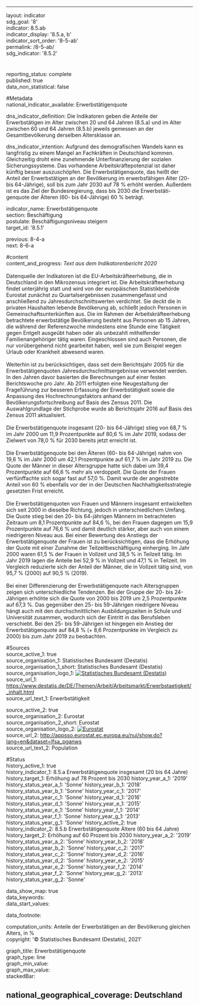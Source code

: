 ---

layout: indicator    
sdg_goal: '8'    
indicator: 8.5.ab    
indicator_display: '8.5.a, b'    
indicator_sort_order: '8-5-ab'    
permalink: /8-5-ab/    
sdg_indicator: '8.5.2'    

#    
reporting_status: complete    
published: true    
data_non_statistical: false    


#Metadata    
national_indicator_available: Erwerbstätigenquote    
    
dns_indicator_definition: Die Indikatoren geben die Anteile der Erwerbstätigen im Alter zwischen 20 und 64 Jahren (8.5.a) und im Alter zwischen 60 und 64 Jahren (8.5.b) jeweils gemessen an der Gesamtbevölkerung derselben Altersklasse an.    
    
dns_indicator_intention: Aufgrund des demografischen Wandels kann es langfristig zu einem Mangel an Fachkräften in Deutschland kommen. Gleichzeitig droht eine zunehmende Unterfinanzierung der sozialen Sicherungssysteme. Das vorhandene Arbeitskräftepotenzial ist daher künftig besser auszuschöpfen. Die Erwerbstätigenquote, das heißt der Anteil der Erwerbstätigen an der Bevölkerung im erwerbsfähigen Alter (20- bis 64-Jährige), soll bis zum Jahr 2030 auf 78 % erhöht werden. Außerdem ist es das Ziel der Bundesregierung, dass bis 2030 die Erwerbstäti-genquote der Älteren (60- bis 64-Jährige) 60 % beträgt.    
    
indicator_name: Erwerbstätigenquote    
section: Beschäftigung    
postulate: Beschäftigungsniveau steigern    
target_id: '8.5.1'    
    
previous: 8-4-a    
next: 8-6-a    
    
#content    
content_and_progress: <i> Text aus dem Indikatorenbericht 2020</i><br><br>Datenquelle der Indikatoren ist die EU-Arbeitskräfteerhebung, die in Deutschland in den Mikrozensus integriert ist. Die Arbeitskräfteerhebung findet unterjährig statt und wird von der europäischen Statistikbehörde Eurostat zunächst zu Quartalsergebnissen zusammengefasst und anschließend zu Jahresdurchschnittswerten verdichtet. Sie deckt die in privaten Haushalten lebende Bevölkerung ab, schließt jedoch Personen in Gemeinschaftsunterkünften aus. Die im Rahmen der Arbeitskräfteerhebung betrachtete erwerbstätige Bevölkerung besteht aus Personen ab 15 Jahren, die während der Referenzwoche mindestens eine Stunde eine Tätigkeit gegen Entgelt ausgeübt haben oder als unbezahlt mithelfender Familienangehöriger tätig waren. Eingeschlossen sind auch Personen, die nur vorübergehend nicht gearbeitet haben, weil sie zum Beispiel wegen Urlaub oder Krankheit abwesend waren.<br><br>Weiterhin ist zu berücksichtigen, dass seit dem Berichtsjahr 2005 für die Erwerbstätigenquoten Jahresdurchschnittsergebnisse verwendet werden. In den Jahren davor basierten die Berechnungen auf einer festen Berichtswoche pro Jahr. Ab 2011 erfolgten eine Neugestaltung der Frageführung zur besseren Erfassung der Erwerbstätigkeit sowie die Anpassung des Hochrechnungsfaktors anhand der Bevölkerungsfortschreibung auf Basis des Zensus 2011. Die Auswahlgrundlage der Stichprobe wurde ab Berichtsjahr 2016 auf Basis des Zensus 2011 aktualisiert.<br><br>Die Erwerbstätigenquote insgesamt (20- bis 64-Jährige) stieg von 68,7 % im Jahr 2000 um 11,9 Prozentpunkte auf 80,6 % im Jahr 2019, sodass der Zielwert von 78,0 % für 2030 bereits jetzt erreicht ist.<br><br>Die Erwerbstätigenquote bei den Älteren (60- bis 64-Jährige) nahm von 19,6 % im Jahr 2000 um 42,1 Prozentpunkte auf 61,7 % im Jahr 2019 zu. Die Quote der Männer in dieser Altersgruppe hatte sich dabei um 39,4 Prozentpunkte auf 66,6 % mehr als verdoppelt. Die Quote der Frauen verfünffachte sich sogar fast auf 57,0 %. Damit wurde der angestrebte Anteil von 60 % ebenfalls vor der in der Deutschen Nachhaltigkeitsstrategie gesetzten Frist erreicht.<br><br>Die Erwerbstätigenquoten von Frauen und Männern insgesamt entwickelten sich seit 2000 in dieselbe Richtung, jedoch in unterschiedlichem Umfang. Die Quote stieg bei den 20- bis 64-jährigen Männern im betrachteten Zeitraum um 8,1 Prozentpunkte auf 84,6 %, bei den Frauen dagegen um 15,9 Prozentpunkte auf 76,6 % und damit deutlich stärker, aber auch von einem niedrigeren Niveau aus. Bei einer Bewertung des Anstiegs der Erwerbstätigenquote der Frauen ist zu berücksichtigen, dass die Erhöhung der Quote mit einer Zunahme der Teilzeitbeschäftigung einherging. Im Jahr 2000 waren 61,5 % der Frauen in Vollzeit und 38,5 % in Teilzeit tätig. Im Jahr 2019 lagen die Anteile bei 52,9 % in Vollzeit und 47,1 % in Teilzeit. Im Vergleich reduzierte sich der Anteil der Männer, die in Vollzeit tätig sind, von 95,7 % (2000) auf 90,5 % (2019).<br><br>Bei einer Differenzierung der Erwerbstätigenquote nach Altersgruppen zeigen sich unterschiedliche Tendenzen. Bei der Gruppe der 20- bis 24-Jährigen erhöhte sich die Quote von 2000 bis 2019 um 2,5 Prozentpunkte auf 67,3 %. Das gegenüber den 25- bis 59-Jährigen niedrigere Niveau hängt auch mit den durchschnittlichen Ausbildungszeiten in Schule und Universität zusammen, wodurch sich der Eintritt in das Berufsleben verschiebt. Bei den 25- bis 59-Jährigen ist hingegen ein Anstieg der Erwerbstätigenquote auf 84,8 % (+ 8,6 Prozentpunkte im Vergleich zu 2000) bis zum Jahr 2019 zu beobachten.    
    
#Sources    
source_active_1: true                    
source_organisation_1: Statistisches Bundesamt (Destatis)                    
source_organisation_1_short: Statistisches Bundesamt (Destatis)                    
source_organisation_logo_1: <a href="https://www.destatis.de/DE/Home/_inhalt.html"><img src="https://g205sdgs.github.io/sdg-indicators/public/logos/destatis.png" alt=" Statistisches Bundesamt (Destatis)" title="Klicken Sie hier um zu der Homepage der Organisation zu gelangen" /></a>                    
source_url_1: https://www.destatis.de/DE/Themen/Arbeit/Arbeitsmarkt/Erwerbstaetigkeit/_inhalt.html                        
source_url_text_1: Erwerbstätigkeit                        

source_active_2: true                    
source_organisation_2: Eurostat                    
source_organisation_2_short: Eurostat                    
source_organisation_logo_2: <a href="https://ec.europa.eu/eurostat/de/home"><img src="https://g205sdgs.github.io/sdg-indicators/public/logos/eurostat.png" alt=" Eurostat" title="Klicken Sie hier um zu der Homepage der Organisation zu gelangen" /></a>                    
source_url_2: http://appsso.eurostat.ec.europa.eu/nui/show.do?lang=en&dataset=lfsa_pganws                        
source_url_text_2: Population                        
    
#Status    
history_active_1: true                    
history_indicator_1: 8.5.a Erwerbstätigenquote insgesamt (20 bis 64 Jahre)                    
history_target_1:  Erhöhung auf 78 Prozent bis 2030
history_year_a_1: '2019'                            
history_status_year_a_1: 'Sonne'
history_year_b_1: '2018'                            
history_status_year_b_1: 'Sonne'
history_year_c_1: '2017'                            
history_status_year_c_1: 'Sonne'
history_year_d_1: '2016'                            
history_status_year_d_1: 'Sonne'
history_year_e_1: '2015'                            
history_status_year_e_1: 'Sonne'
history_year_f_1: '2014'                            
history_status_year_f_1: 'Sonne'
history_year_g_1: '2013'                            
history_status_year_g_1: 'Sonne'
history_active_2: true                    
history_indicator_2: 8.5.b Erwerbstätigenquote Ältere (60 bis 64 Jahre)                    
history_target_2:  Erhöhung auf 60 Prozent bis 2030
history_year_a_2: '2019'                            
history_status_year_a_2: 'Sonne'
history_year_b_2: '2018'                            
history_status_year_b_2: 'Sonne'
history_year_c_2: '2017'                            
history_status_year_c_2: 'Sonne'
history_year_d_2: '2016'                            
history_status_year_d_2: 'Sonne'
history_year_e_2: '2015'                            
history_status_year_e_2: 'Sonne'
history_year_f_2: '2014'                            
history_status_year_f_2: 'Sonne'
history_year_g_2: '2013'                            
history_status_year_g_2: 'Sonne'    

data_show_map: true    
data_keywords:    
data_start_values:     
    
data_footnote:     
    
computation_units: Anteile der Erwerbstätigen an der Bevölkerung gleichen Alters, in %    
copyright: '&copy; Statistisches Bundesamt (Destatis), 2021'
    
graph_title: Erwerbstätigenquote    
graph_type: line    
graph_min_value:     
graph_max_value:     
stackedBar:    

national_geographical_coverage: Deutschland    
---    